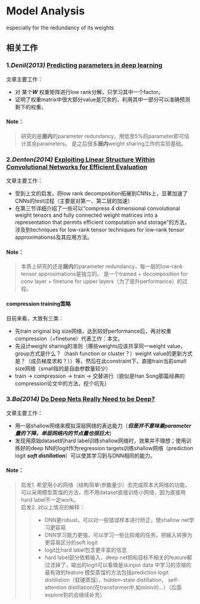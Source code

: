 # Model Analysis  
especially for the redundancy of its weights
## 相关工作  
### 1.*Denil(2013)* [Predicting parameters in deep learning](https://www.cs.toronto.edu/~ranzato/publications/denil_nips2013.pdf)  
文章主要工作：  
* 对 某个***W*** 权重矩阵进行low rank分解，只学习其中一个factor。
* 证明了权重matrix中很大部分value是冗余的，利用其中一部分可以准确预测剩下的权重。  
#### Note：
> 研究的是**层内**的parameter redundancy，用低至5%的parameter即可估计其余parameters。
> 是之后很多**层内**weight sharing工作的实验基础。  

### 2.*Denton(2014)* [Exploiting Linear Structure Within Convolutional Networks for Efficient Evaluation](https://proceedings.neurips.cc/paper/2014/file/2afe4567e1bf64d32a5527244d104cea-Paper.pdf)  
文章主要工作：  
* 受到上文的启发，将low rank decomposition拓展到CNNs上，显著加速了CNNs的test过程（主要是对第一、第二层的加速）
* 在第三节详细介绍了一些可以“compress 4 dimensional convolutional weight tensors and fully connected weight matrices into a representation that permits efficient computation and storage”的方法，涉及到techniques for low-rank tensor techniques for low-rank tensor approximationss及其应用方法。
#### Note：
> 本质上研究的还是**层内**的parameter redundancy，每一层的low-rank tensor approximations是独立的。
> 是一个trained + decomposition for conv layer + finetune for upper layers（为了提升performance）的过程。
#### compression training策略  
目前来看，大致有三类：  
* 先train original big size网络，达到较好performance后，再对权重compression（+finetune）代表工作：本文。
* 先设计weight sharing的准则（哪些weights应该共享同一weight value，group方式是什么？（hash function or cluster？）weight value的更新方式是？（成员梯度求和？））等，然后在此constraint下，直接train当前small size网络（small指的是自由参数量较少）
* train → compression → train → 交替进行（貌似是Han Song那篇经典的compression论文中的方法，挖个坑先）

### 3.*Ba(2014)* [Do Deep Nets Really Need to be Deep?](https://papers.nips.cc/paper/2014/file/ea8fcd92d59581717e06eb187f10666d-Paper.pdf)
文章主要工作：  
* 用一层shallow网络来模拟深层网络的表达能力（***但是并不意味着parameter量的下降，单层网络内的节点量也很巨大***）
* 发现用原始dataset的hard label训练shallow网络时，效果并不理想；使用训练好的deep NN的logit作为regression targets训练shallow网络（prediction logit ***soft distillation***）可以使其学习到与DNN相同的能力。  

#### Note：
> 启发1. 希望用小的网络（结构简单\参数量少）去完成原本大网络的功能，可以采用模型蒸馏的方法，而不用dataset直接训练小网络，因为直接用hard label不一定work。  
> 启发2. 对以上情况的解释：
>> * DNN更robust，可以对一些错误样本进行矫正，使shallow net学习更容易
>> * DNN学习能力更强，可以学习一些比较难的任务，把输入转换为更容易区分的soft logit
>> * logit比hard label包含更丰富的信息
>> * hard label部分依赖输入，deep net把和目标不相关的feature都过滤掉了，输出的logit可以看做是从input data 中学习的浓缩的最有效的feature
> 模型蒸馏的方法包括prediction logit distillation（软硬蒸馏），hidden-state distillation， self-attention distillation(在transformer中,如minivit)...）（后面explore到的会继续补充）

